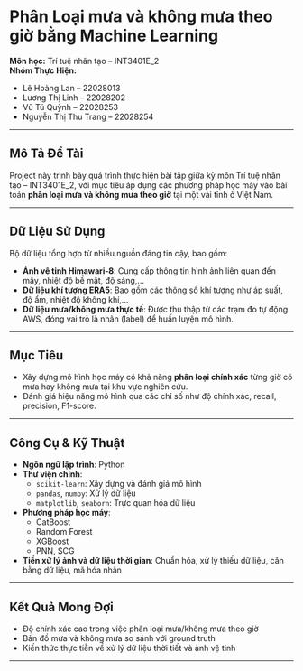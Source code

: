 # Phân Loại mưa và không mưa theo giờ bằng Machine Learning

**Môn học:** Trí tuệ nhân tạo – INT3401E_2    
**Nhóm Thực Hiện:**
- Lê Hoàng Lan – 22028013
- Lương Thị Linh – 22028202
- Vũ Tú Quỳnh – 22028253
- Nguyễn Thị Thu Trang – 22028254

---

##  Mô Tả Đề Tài

Project này trình bày quá trình thực hiện bài tập giữa kỳ môn Trí tuệ nhân tạo – INT3401E_2, với mục tiêu áp dụng các phương pháp học máy vào bài toán **phân loại mưa và không mưa theo giờ** tại một vài tỉnh ở Việt Nam.

---

##  Dữ Liệu Sử Dụng

Bộ dữ liệu tổng hợp từ nhiều nguồn đáng tin cậy, bao gồm:

-  **Ảnh vệ tinh Himawari-8**: Cung cấp thông tin hình ảnh liên quan đến mây, nhiệt độ bề mặt, độ sáng,...
-  **Dữ liệu khí tượng ERA5**: Bao gồm các thông số khí tượng như áp suất, độ ẩm, nhiệt độ không khí,...
-  **Dữ liệu mưa/không mưa thực tế**: Được thu thập từ các trạm đo tự động AWS, đóng vai trò là nhãn (label) để huấn luyện mô hình.

---

##  Mục Tiêu

- Xây dựng mô hình học máy có khả năng **phân loại chính xác** từng giờ có mưa hay không mưa tại khu vực nghiên cứu.
- Đánh giá hiệu năng mô hình qua các chỉ số như độ chính xác, recall, precision, F1-score.

---

##  Công Cụ & Kỹ Thuật

- **Ngôn ngữ lập trình**: Python
- **Thư viện chính**:
  - `scikit-learn`: Xây dựng và đánh giá mô hình
  - `pandas`, `numpy`: Xử lý dữ liệu
  - `matplotlib`, `seaborn`: Trực quan hóa dữ liệu
- **Phương pháp học máy**: 
  - CatBoost
  - Random Forest
  - XGBoost
  - PNN, SCG
- **Tiền xử lý ảnh và dữ liệu thời gian**: Chuẩn hóa, xử lý thiếu dữ liệu, cân bằng dữ liệu, mã hóa nhãn

---

##  Kết Quả Mong Đợi

- Độ chính xác cao trong việc phân loại mưa/không mưa theo giờ
- Bản đồ mưa và không mưa so sánh với ground truth
- Kiến thức thực tiễn về xử lý dữ liệu thời tiết và ảnh vệ tinh

---
